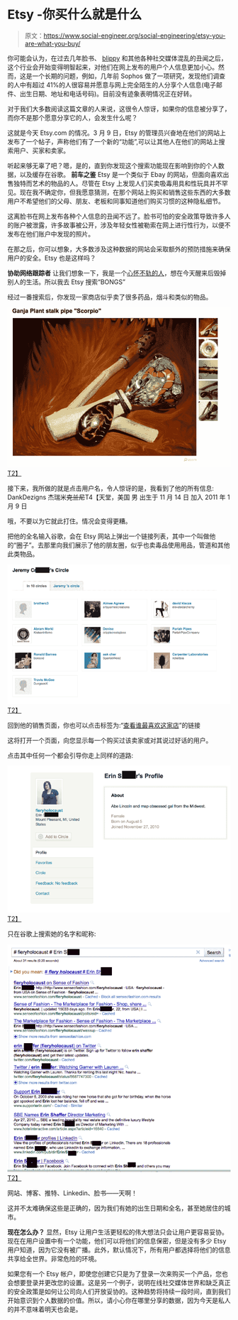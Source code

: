 # Etsy -你买什么就是什么

> 原文：<https://www.social-engineer.org/social-engineering/etsy-you-are-what-you-buy/>

你可能会认为，在过去几年脸书、 [blippy](https://www.social-engineer.org/newsletter/SocialEngineerNewsletterVol02Is06.html "Social Media Gone Wild") 和其他各种社交媒体混乱的丑闻之后，这个行业会开始变得明智起来，对他们在网上发布的用户个人信息更加小心。然而，这是一个长期的问题，例如，几年前 Sophos 做了一项研究，发现他们调查的人中有超过 41%的人很容易并愿意与网上完全陌生的人分享个人信息(电子邮件、出生日期、地址和电话号码)。目前没有迹象表明情况正在好转。

对于我们大多数阅读这篇文章的人来说，这很令人惊讶，如果你的信息被分享了，而你不是那个愿意分享它的人，会发生什么呢？

这就是今天 Etsy.com 的情况。3 月 9 日，Etsy 的管理员兴奋地在他们的网站上发布了一个帖子，声称他们有了一个新的“功能”,可以让其他人在他们的网站上搜索用户、买家和卖家。

听起来够无辜了吧？嗯，是的，直到你发现这个搜索功能现在影响到你的个人数据，以及缓存在谷歌。
 **前车之鉴**
Etsy 是一个类似于 Ebay 的网站，但面向喜欢出售独特而艺术的物品的人。尽管在 Etsy 上发现人们买卖吸毒用具和性玩具并不罕见。现在我不确定你，但我愿意猜测，在那个网站上购买和销售这些东西的大多数用户不希望他们的父母、朋友、老板和同事知道他们购买习惯的这种隐私细节。

这离脸书在网上发布各种个人信息的丑闻不远了。脸书可怕的安全政策导致许多人的账户被泄露，许多故事被公开，涉及年轻女性被勒索在网上进行性行为，以便不发布在他们账户中发现的照片。

在那之后，你可以想象，大多数涉及这种数据的网站会采取额外的预防措施来确保用户的安全。Etsy 也是这样吗？

**协助网络跟踪者**
让我们想象一下，我是一个[心怀不轨的人](https://www.social-engineer.org/newsletter/SocialEngineerNewsletterVol02Is16.htm "Cyber Stalking")，想在今天醒来后毁掉别人的生活。所以我去 Etsy 搜索“BONGS”

经过一番搜索后，你发现一家商店似乎卖了很多药品，烟斗和类似的物品。

[![Smoking Supplies Found on Etsy](img/941a44094f537a59d8afb8c22473dc81.png "Screen shot 2011-03-15 at 9.28.07 AM")T2】](https://www.social-engineer.org/social-engineering/etsy-you-are-what-you-buy/attachment/screen-shot-2011-03-15-at-9-28-07-am/)

接下来，我所做的就是点击用户名，令人惊讶的是，我看到了他的所有信息:
DankDezigns
杰瑞米~~克兰尼~~T4【天堂，美国
男
出生于 11 月 14 日
加入 2011 年 1 月 9 日

哦，不要以为它就此打住。情况会变得更糟。

把他的全名输入谷歌，会在 Etsy 网站上弹出一个链接列表，其中一个叫做他的“圈子”。去那里向我们展示了他的朋友圈，似乎也卖毒品使用用品，管道和其他此类物品。

[![The Inner Circle of Social Engineering](img/9be259e54754eae2aea536f1f7053f97.png "Screen shot 2011-03-15 at 9.36.59 AM")T2】](https://www.social-engineer.org/social-engineering/etsy-you-are-what-you-buy/attachment/screen-shot-2011-03-15-at-9-36-59-am/)

回到他的销售页面，你也可以点击标签为:“[查看谁最喜欢这家店](https://www.etsy.com/hearts_me.php?user_id=12486571)”的链接

这将打开一个页面，向您显示每一个购买过该卖家或对其说过好话的用户。

点击其中任何一个都会引导你走上同样的道路:

[![The Information SUPER highway](img/418c94c4a2c97042101cffd92094c7a1.png "Screen shot 2011-03-15 at 10.18.29 AM")T2】](https://www.social-engineer.org/social-engineering/etsy-you-are-what-you-buy/attachment/screen-shot-2011-03-15-at-10-18-29-am/)

只在谷歌上搜索她的名字和昵称:

[![Google Remembers All](img/f248ba3802030538ee59f10c740b84c9.png "Screen shot 2011-03-15 at 10.19.28 AM")T2】](https://www.social-engineer.org/social-engineering/etsy-you-are-what-you-buy/attachment/screen-shot-2011-03-15-at-10-19-28-am-2/)

网站、博客、推特、Linkedin、脸书——天啊！

这并不太难确保这些是正确的，因为我们有她的出生日期和全名，甚至她居住的城市。

**现在怎么办？**
显然，Etsy 让用户生活更轻松的伟大想法只会让用户更容易妥协。现在在用户设置中有一个功能，他们可以将他们的信息保密，但是没有多少 Etsy 用户知道，因为它没有被广播。此外，默认情况下，所有用户都选择将他们的信息共享给全世界。非常危险的环境。

如果您有一个 Etsy 帐户，即使您创建它只是为了登录一次来购买一个产品，您也会想要登录并更改您的设置。这是另一个例子，说明在线社交媒体世界和缺乏真正的安全政策是如何让公司向人们开放妥协的。这种趋势将持续一段时间，直到我们开始意识到个人数据的价值。所以，请小心你在哪里分享的数据，因为今天是私人的并不意味着明天也会是。